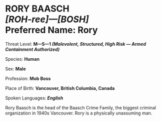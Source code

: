 # RORY BAASCH<br>*[ROH-ree]&mdash;[BOSH]*<br>Preferred Name: Rory

Threat Level: **M&mdash;S&mdash;1 *(Malevolent, Structured, High Risk &mdash; Armed Containment Authorized)***

Species: **Human**

Sex: **Male**

Profession: **Mob Boss**

Place of Birth: **Vancouver, British Columbia, Canada**

Spoken Languages: ***English***

Rory Baasch is the head of the Baasch Crime Family, the biggest criminal organization in 1940s Vancouver. Rory is a physically unassuming man.